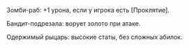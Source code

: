 Зомби-раб: +1 урона, если у игрока есть [Проклятие].

Бандит-подрезала: ворует золото при атаке.

Одержимый рыцарь: высокие статы, без сложных абилок.